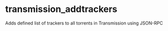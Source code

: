 # transmission_addtrackers
Adds defined list of trackers to all torrents in Transmission using JSON-RPC
